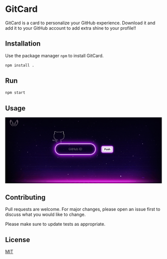 # GitCard

GitCard is a card to personalize your GitHub experience. Download it and add it to your GitHub account to add extra shine to your profile!!

## Installation

Use the package manager `npm` to install GitCard.

```bash
npm install .
```
## Run

```bash
npm start
```

## Usage

![usage-ss](ss/ss.gif)

## Contributing

Pull requests are welcome. For major changes, please open an issue first
to discuss what you would like to change.

Please make sure to update tests as appropriate.

## License

[MIT](https://choosealicense.com/licenses/mit/)